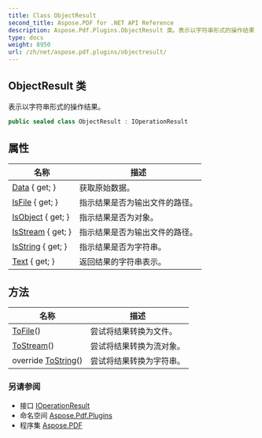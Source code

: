 ```yaml
---
title: Class ObjectResult
second_title: Aspose.PDF for .NET API Reference
description: Aspose.Pdf.Plugins.ObjectResult 类。表示以字符串形式的操作结果
type: docs
weight: 8950
url: /zh/net/aspose.pdf.plugins/objectresult/
---
```

## ObjectResult 类

表示以字符串形式的操作结果。

```csharp
public sealed class ObjectResult : IOperationResult
```

## 属性

| 名称 | 描述 |
| --- | --- |
| [Data](../../aspose.pdf.plugins/objectresult/data/) { get; } | 获取原始数据。 |
| [IsFile](../../aspose.pdf.plugins/objectresult/isfile/) { get; } | 指示结果是否为输出文件的路径。 |
| [IsObject](../../aspose.pdf.plugins/objectresult/isobject/) { get; } | 指示结果是否为对象。 |
| [IsStream](../../aspose.pdf.plugins/objectresult/isstream/) { get; } | 指示结果是否为输出文件的路径。 |
| [IsString](../../aspose.pdf.plugins/objectresult/isstring/) { get; } | 指示结果是否为字符串。 |
| [Text](../../aspose.pdf.plugins/objectresult/text/) { get; } | 返回结果的字符串表示。 |

## 方法

| 名称 | 描述 |
| --- | --- |
| [ToFile](../../aspose.pdf.plugins/objectresult/tofile/)() | 尝试将结果转换为文件。 |
| [ToStream](../../aspose.pdf.plugins/objectresult/tostream/)() | 尝试将结果转换为流对象。 |
| override [ToString](../../aspose.pdf.plugins/objectresult/tostring/)() | 尝试将结果转换为字符串。 |

### 另请参阅

* 接口 [IOperationResult](../ioperationresult/)
* 命名空间 [Aspose.Pdf.Plugins](../../aspose.pdf.plugins/)
* 程序集 [Aspose.PDF](../../)